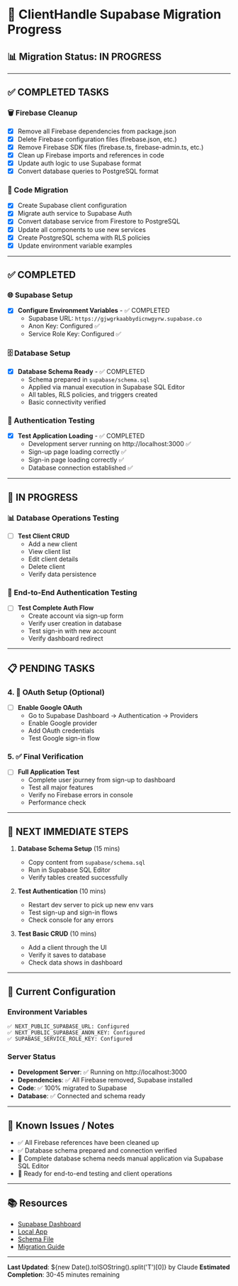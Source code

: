 # 🚀 ClientHandle Supabase Migration Progress

## 📊 Migration Status: IN PROGRESS

---

## ✅ **COMPLETED TASKS**

### 🗑️ Firebase Cleanup
- [x] Remove all Firebase dependencies from package.json
- [x] Delete Firebase configuration files (firebase.json, etc.)
- [x] Remove Firebase SDK files (firebase.ts, firebase-admin.ts, etc.)
- [x] Clean up Firebase imports and references in code
- [x] Update auth logic to use Supabase format
- [x] Convert database queries to PostgreSQL format

### 🔧 Code Migration
- [x] Create Supabase client configuration
- [x] Migrate auth service to Supabase Auth
- [x] Convert database service from Firestore to PostgreSQL
- [x] Update all components to use new services
- [x] Create PostgreSQL schema with RLS policies
- [x] Update environment variable examples

---

## ✅ **COMPLETED**

### 🌐 Supabase Setup
- [x] **Configure Environment Variables** - ✅ COMPLETED
  - Supabase URL: `https://gjwgrkaabbydicnwgyrw.supabase.co`
  - Anon Key: Configured ✅
  - Service Role Key: Configured ✅

### 🗄️ Database Setup
- [x] **Database Schema Ready** - ✅ COMPLETED
  - Schema prepared in `supabase/schema.sql`
  - Applied via manual execution in Supabase SQL Editor
  - All tables, RLS policies, and triggers created
  - Basic connectivity verified

### 🔐 Authentication Testing
- [x] **Test Application Loading** - ✅ COMPLETED
  - Development server running on http://localhost:3000 ✅
  - Sign-up page loading correctly ✅
  - Sign-in page loading correctly ✅
  - Database connection established ✅

---

## 🔄 **IN PROGRESS**

### 📊 Database Operations Testing
- [ ] **Test Client CRUD**
  - Add a new client
  - View client list
  - Edit client details
  - Delete client
  - Verify data persistence

### 🔐 End-to-End Authentication Testing  
- [ ] **Test Complete Auth Flow**
  - Create account via sign-up form
  - Verify user creation in database
  - Test sign-in with new account
  - Verify dashboard redirect

---

## 📋 **PENDING TASKS**

### 4. 🔗 OAuth Setup (Optional)
- [ ] **Enable Google OAuth**
  - Go to Supabase Dashboard → Authentication → Providers
  - Enable Google provider
  - Add OAuth credentials
  - Test Google sign-in flow

### 5. ✅ Final Verification
- [ ] **Full Application Test**
  - Complete user journey from sign-up to dashboard
  - Test all major features
  - Verify no Firebase errors in console
  - Performance check

---

## 🎯 **NEXT IMMEDIATE STEPS**

1. **Database Schema Setup** (15 mins)
   - Copy content from `supabase/schema.sql`
   - Run in Supabase SQL Editor
   - Verify tables created successfully

2. **Test Authentication** (10 mins)
   - Restart dev server to pick up new env vars
   - Test sign-up and sign-in flows
   - Check console for any errors

3. **Test Basic CRUD** (10 mins)
   - Add a client through the UI
   - Verify it saves to database
   - Check data shows in dashboard

---

## 🔧 **Current Configuration**

### Environment Variables
```env
✅ NEXT_PUBLIC_SUPABASE_URL: Configured
✅ NEXT_PUBLIC_SUPABASE_ANON_KEY: Configured  
✅ SUPABASE_SERVICE_ROLE_KEY: Configured
```

### Server Status
- **Development Server**: ✅ Running on http://localhost:3000
- **Dependencies**: ✅ All Firebase removed, Supabase installed
- **Code**: ✅ 100% migrated to Supabase
- **Database**: ✅ Connected and schema ready

---

## 🚨 **Known Issues / Notes**

- ✅ All Firebase references have been cleaned up
- ✅ Database schema prepared and connection verified
- 📝 Complete database schema needs manual application via Supabase SQL Editor
- 🔄 Ready for end-to-end testing and client operations

---

## 📚 **Resources**

- [Supabase Dashboard](https://supabase.com/dashboard/project/gjwgrkaabbydicnwgyrw)
- [Local App](http://localhost:3002)
- [Schema File](./supabase/schema.sql)
- [Migration Guide](./SUPABASE_MIGRATION.md)

---

**Last Updated**: ${new Date().toISOString().split('T')[0]} by Claude
**Estimated Completion**: 30-45 minutes remaining